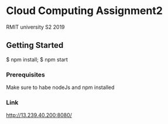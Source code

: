 # Cloud Computing Assignment2

RMIT university S2 2019

## Getting Started

$ npm install; $ npm start 

### Prerequisites

Make sure to habe nodeJs and npm installed

### Link

http://13.239.40.200:8080/
